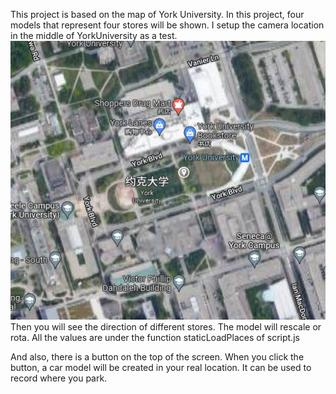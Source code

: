 This project is based on the map of York University.
In this project, four models that represent four stores will be shown.
I setup the camera location in the middle of YorkUniversity as a test. 
   ![image](./assets/map.png)
Then you will see the direction of different stores.
The model will rescale or rota.
All the values are under the function staticLoadPlaces of script.js

And also, there is a button on the top of the screen.
When you click the button, a car model will be created in your real location.
It can be used to record where you park.
